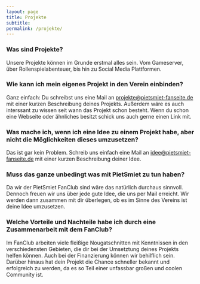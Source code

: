 ```yaml
---
layout: page
title: Projekte
subtitle:
permalink: /projekte/
---
```


### Was sind Projekte?
Unsere Projekte können im Grunde erstmal alles sein. Vom Gameserver, über Rollenspielabenteuer, bis hin zu Social Media Plattformen.

### Wie kann ich mein eigenes Projekt in den Verein einbinden?
Ganz einfach: Du schreibst uns eine Mail an projekte@pietsmiet-fanseite.de mit einer kurzen Beschreibung deines Projekts. Außerdem wäre es auch interssant zu wissen seit wann das Projekt schon besteht. Wenn du schon eine Webseite oder ähnliches besitzt schick uns auch gerne einen Link mit.

### Was mache ich, wenn ich eine Idee zu einem Projekt habe, aber nicht die Möglichkeiten dieses umzusetzen?
Das ist gar kein Problem. Schreib uns einfach eine Mail an idee@pietsmiet-fanseite.de mit einer kurzen Beschreibung deiner Idee.

### Muss das ganze unbedingt was mit PietSmiet zu tun haben?
Da wir der PietSmiet FanClub sind wäre das natürlich durchaus sinnvoll. Dennoch freuen wir uns über jede gute Idee, die uns per Mail erreicht. Wir werden dann zusammen mit dir überlegen, ob es im Sinne des Vereins ist deine Idee umzusetzen.

### Welche Vorteile und Nachteile habe ich durch eine Zusammenarbeit mit dem FanClub?
Im FanClub arbeiten viele fleißige Nougatschnitten mit Kenntnissen in den verschiedensten Gebieten, die dir bei der Umsetztung deines Projekts helfen können. Auch bei der Finanzierung können wir behilflich sein. Darüber hinaus hat dein Projekt die Chance schneller bekannt und erfolgreich zu werden, da es so Teil einer unfassbar großen und coolen Community ist.
